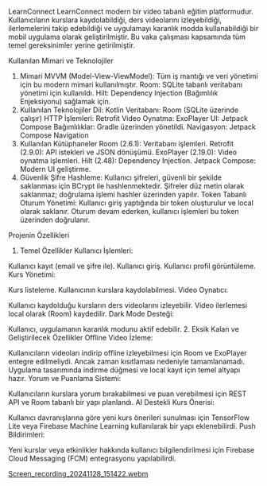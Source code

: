 LearnConnect
LearnConnect modern bir video tabanlı eğitim platformudur. Kullanıcıların kurslara kaydolabildiği, ders videolarını izleyebildiği, ilerlemelerini takip edebildiği ve uygulamayı karanlık modda kullanabildiği bir mobil uygulama olarak geliştirilmiştir. Bu vaka çalışması kapsamında tüm temel gereksinimler yerine getirilmiştir.

Kullanılan Mimari ve Teknolojiler
1. Mimari
MVVM (Model-View-ViewModel): Tüm iş mantığı ve veri yönetimi için bu modern mimari kullanılmıştır.
Room: SQLite tabanlı veritabanı yönetimi için kullanıldı.
Hilt: Dependency Injection (Bağımlılık Enjeksiyonu) sağlamak için.
2. Kullanılan Teknolojiler
Dil: Kotlin
Veritabanı: Room (SQLite üzerinde çalışır)
HTTP İşlemleri: Retrofit
Video Oynatma: ExoPlayer
UI: Jetpack Compose
Bağımlılıklar: Gradle üzerinden yönetildi.
Navigasyon: Jetpack Compose Navigation
3. Kullanılan Kütüphaneler
Room (2.6.1): Veritabanı işlemleri.
Retrofit (2.9.0): API istekleri ve JSON dönüşümü.
ExoPlayer (2.19.0): Video oynatma işlemleri.
Hilt (2.48): Dependency Injection.
Jetpack Compose: Modern UI geliştirme.
4. Güvenlik
Şifre Hashleme:
Kullanıcı şifreleri, güvenli bir şekilde saklanması için BCrypt ile hashlenmektedir.
Şifreler düz metin olarak saklanmaz; doğrulama işlemi hashler üzerinden yapılır.
Token Tabanlı Oturum Yönetimi:
Kullanıcı giriş yaptığında bir token oluşturulur ve local olarak saklanır.
Oturum devam ederken, kullanıcı işlemleri bu token üzerinden doğrulanır.

Projenin Özellikleri
1. Temel Özellikler
Kullanıcı İşlemleri:

Kullanıcı kayıt (email ve şifre ile).
Kullanıcı giriş.
Kullanıcı profil görüntüleme.
Kurs Yönetimi:

Kurs listeleme.
Kullanıcının kurslara kaydolabilmesi.
Video Oynatıcı:

Kullanıcı kaydolduğu kursların ders videolarını izleyebilir.
Video ilerlemesi local olarak (Room) kaydedilir.
Dark Mode Desteği:

Kullanıcı, uygulamanın karanlık modunu aktif edebilir.
2. Eksik Kalan ve Geliştirilecek Özellikler
Offline Video İzleme:

Kullanıcıların videoları indirip offline izleyebilmesi için Room ve ExoPlayer entegre edilmeliydi. Ancak zaman kısıtlaması nedeniyle tamamlanamadı. Uygulama tasarımında indirme düğmesi ve local kayıt için temel altyapı hazır.
Yorum ve Puanlama Sistemi:

Kullanıcıların kurslara yorum bırakabilmesi ve puan verebilmesi için REST API ve Room tabanlı bir yapı planlandı.
AI Destekli Kurs Önerisi:

Kullanıcı davranışlarına göre yeni kurs önerileri sunulması için TensorFlow Lite veya Firebase Machine Learning kullanılarak bir yapı eklenebilirdi.
Push Bildirimleri:

Yeni kurslar veya etkinlikler hakkında kullanıcı bilgilendirilmesi için Firebase Cloud Messaging (FCM) entegrasyonu yapılabilirdi.





[Screen_recording_20241128_151422.webm](https://github.com/user-attachments/assets/c54a08b0-dc47-4c2a-b690-9e993a79755d)

